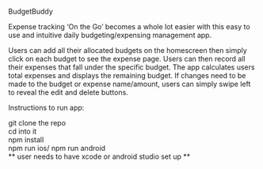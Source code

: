 BudgetBuddy

Expense tracking ‘On the Go’ becomes a whole lot easier with this easy to use and intuitive daily budgeting/expensing management app.

Users can add all their allocated budgets on the homescreen then simply click on each budget to see the expense page. Users can then record all their expenses that fall under the specific budget. The app calculates users total expenses and displays the remaining budget.
If changes need to be made to the budget or expense name/amount, users can simply swipe left to reveal the edit and delete buttons.

Instructions to run app: <br />

git clone the repo <br />
cd into it <br />
npm install <br />
npm run ios/ npm run android <br />
** user needs to have xcode or android studio set up **
